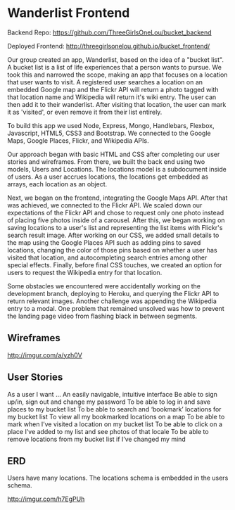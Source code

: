 # Wanderlist Frontend




Backend Repo: https://github.com/ThreeGirlsOneLou/bucket_backend

Deployed Frontend: http://threegirlsonelou.github.io/bucket_frontend/

Our group created an app, Wanderlist, based on the idea of a "bucket list".  A bucket list is a list of life experiences that a person wants to pursue.  We took this and narrowed the scope, making an app that focuses on a location that user wants to visit.  A registered user searches a location on an embedded Google map and the Flickr API will return a photo tagged with that location name and Wikipedia will return it's wiki entry.  The user can then add it to their wanderlist.  After visiting that location, the user can mark it as 'visited', or even remove it from their list entirely.

To build this app we used Node, Express, Mongo, Handlebars, Flexbox, Javascript, HTML5, CSS3 and Bootstrap.  We connected to the Google Maps, Google Places, Flickr, and Wikipedia APIs.

Our approach began with basic HTML and CSS after completing our user stories and wireframes.  From there, we built the back end using two models, Users and Locations.  The locations model is a subdocument inside of users.  As a user accrues locations, the locations get embedded as arrays, each location as an object.

Next, we began on the frontend, integrating the Google Maps API.  After that was achieved, we connected to the Flickr API.  We scaled down our expectations of the Flickr API and chose to request only one photo instead of placing five photos inside of a carousel.  After this, we began working on saving locations to a user's list and representing the list items with Flickr's search result image.  After working on our CSS, we added small details to the map using the Google Places API such as adding pins to saved locations, changing the color of those pins based on whether a user has visited that location, and autocompleting search entries among other special effects.  Finally, before final CSS touches, we created an option for users to request the Wikipedia entry for that location.

Some obstacles we encountered were accidentally working on the development branch, deploying to Heroku, and querying the Flickr API to return relevant images.  Another challenge was appending the Wikipedia entry to a modal.  One problem that remained unsolved was how to prevent the landing page video from flashing black in between segments.

## Wireframes

http://imgur.com/a/yzh0V

## User Stories

As a user I want …
  An easily navigable, intuitive interface
  Be able to sign up/in, sign out and change my password
  To be able to log in and save places to my bucket list
  To be able to search and ‘bookmark’ locations for my bucket list
  To view all my bookmarked locations on a map
  To be able to mark when I’ve visited a location on my bucket list
  To be able to click on a place I’ve added to my list and see photos of that locale
  To be able to remove locations from my bucket list if I’ve changed my mind

## ERD

Users have many locations.  The locations schema is embedded in the users schema.

http://imgur.com/h7EgPUh
